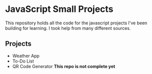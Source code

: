 # JavaScript Small Projects

This repository holds all the code for the javascript projects I've been building for learning. I took help from many different sources.

## Projects
- Weather App
- To-Do List
- QR Code Generator
**This repo is not complete yet**